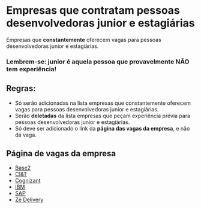 # Empresas que contratam pessoas desenvolvedoras junior e estagiárias

Empresas que **constantemente** oferecem vagas para pessoas desenvolvedoras junior e estagiárias.

### Lembrem-se: junior é aquela pessoa que provavelmente NÃO tem experiência!

## Regras:
- Só serão adicionadas na lista empresas que constantemente oferecem vagas para pessoas desenvolvedoras junior e estagiárias.
- Serão **deletadas** da lista empresas que peçam experiência prévia para pessoas desenvolvedoras junior e estagiárias.
- Só deve ser adicionado o link da **página das vagas da empresa**, e não da vaga.

## Página de vagas da empresa

- [Base2](https://jobs.solides.com/base2)
- [CI&T](https://br.ciandt.com/carreiras/programa-de-estagio-next-gen)
- [Cognizant](https://careers.cognizant.com/br/pt)
- [IBM](https://www.ibm.com/br-pt/employment/entrylevel/)
- [SAP](https://www.sap.com/brazil/about/careers.html)
- [Zé Delivery](https://zedelivery.gupy.io/)
